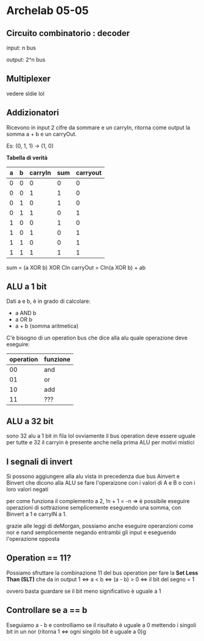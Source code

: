# Archelab 05-05
## Circuito combinatorio : decoder
input: n bus 

output: 2^n bus

## Multiplexer
vedere sldie lol

## Addizionatori

Ricevono in input 2 cifre da sommare e un carryIn, ritorna come output la somma a + b e un carryOut.

Es: (0, 1, 1) -> (1, 0)

**Tabella di verità**

|a         |b         | carryIn        | sum        | carryout|    
|---------|---------|---------|---------|---------|
|        0 |       0  |     0    |     0    |    0     |         
|    0     |        0 |      1   |      1   |   0      |         
|      0   |       1  |       0  |       1  |  0       |        
|      0   |        1 |    1     |       0  | 1        |        
|      1   |        0 |     0    |       1  | 0        |        
|       1  |         0|      1   |   0      |1         |        
|       1  | 1       |        0 |   0      |  1       |        
|       1  |  1      |        1 |     1    |  1       |        

sum = (a XOR b) XOR CIn
carryOut = CIn(a XOR b) + ab

## ALU a 1 bit
Dati a e b, è in grado di calcolare:

* a AND b
* a OR b
* a + b (somma aritmetica)

C'è bisogno di un operation bus che dice alla alu quale operazione deve eseguire:

|       operation        |funzione               |
|---------------|---------------|
|        00       |        and       |   
|          01     |      or         |        
|           10    |   add            |
|             11  |???               |


## ALU a 32 bit

sono 32 alu a 1 bit in fila lol
ovviamente il bus operation deve essere uguale per tutte  e 32
il carryin è presente anche nella prima ALU per motivi mistici

## I segnali di invert
Si possono aggiungere alla alu vista in precedenza due bus Ainvert e Binvert che dicono alla ALU se fare l'operaizone con i valori di A e B o con i loro valori negati

per come funziona il complemento a 2, !n + 1 = -n => è possibile eseguire operazioni di sottrazione semplicemente eseguendo una somma, con Binvert a 1 e carryIN a 1.

grazie alle leggi di deMorgan, possiamo anche eseguire operanzioni come nor e nand semplicemente negando entrambi gli input e eseguendo l'operazione opposta

## Operation == 11?
Possiamo sfruttare la combinazione 11 del bus operation per fare la **Set Less Than (SLT)** che da in output 1 <=> a < b <=> (a - b) > 0 <=> il bit del segno = 1 

ovvero basta guardare se il bit meno significativo è uguale a 1
	
## Controllare se a == b
Eseguiamo a - b e controlliamo se il risultato è uguale a 0 mettendo i singoli bit in un nor (ritorna 1 <=> ogni singolo bit è uguale a 0)g

